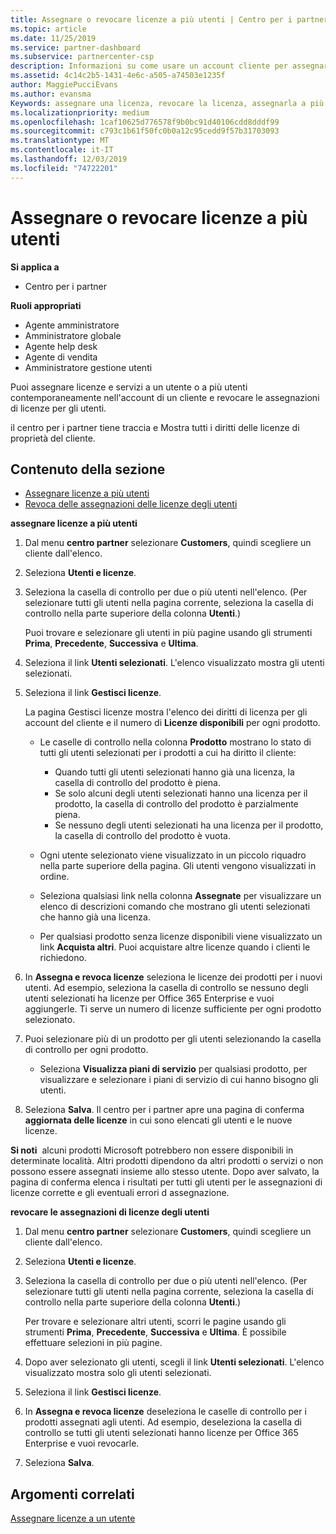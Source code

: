 ```yaml
---
title: Assegnare o revocare licenze a più utenti | Centro per i partner
ms.topic: article
ms.date: 11/25/2019
ms.service: partner-dashboard
ms.subservice: partnercenter-csp
description: Informazioni su come usare un account cliente per assegnare o revocare licenze e servizi a un utente o a più utenti contemporaneamente.
ms.assetid: 4c14c2b5-1431-4e6c-a505-a74503e1235f
author: MaggiePucciEvans
ms.author: evansma
Keywords: assegnare una licenza, revocare la licenza, assegnarla a più utenti,
ms.localizationpriority: medium
ms.openlocfilehash: 1caf10625d776578f9b0bc91d40106cdd8dddf99
ms.sourcegitcommit: c793c1b61f50fc0b0a12c95cedd9f57b31703093
ms.translationtype: MT
ms.contentlocale: it-IT
ms.lasthandoff: 12/03/2019
ms.locfileid: "74722201"
---
```

# <a name="assign-or-revoke-licenses-to-multiple-users"></a>Assegnare o revocare licenze a più utenti

**Si applica a**

- Centro per i partner

**Ruoli appropriati**

- Agente amministratore
- Amministratore globale
- Agente help desk
- Agente di vendita
- Amministratore gestione utenti

Puoi assegnare licenze e servizi a un utente o a più utenti contemporaneamente nell'account di un cliente e revocare le assegnazioni di licenze per gli utenti.

il centro per i partner tiene traccia e Mostra tutti i diritti delle licenze di proprietà del cliente.

## <a name="in-this-section"></a>Contenuto della sezione


- [Assegnare licenze a più utenti](#assign-licenses-to-groups)
- [Revoca delle assegnazioni delle licenze degli utenti](#revoking-licenses)

<a href="" id="assign-licenses-to-groups"></a>
**assegnare licenze a più utenti**

1. Dal menu **centro partner** selezionare **Customers**, quindi scegliere un cliente dall'elenco.

2. Seleziona **Utenti e licenze**.

3. Seleziona la casella di controllo per due o più utenti nell'elenco. (Per selezionare tutti gli utenti nella pagina corrente, seleziona la casella di controllo nella parte superiore della colonna **Utenti**.)

    Puoi trovare e selezionare gli utenti in più pagine usando gli strumenti **Prima**, **Precedente**, **Successiva** e **Ultima**.

4. Seleziona il link **Utenti selezionati**. L'elenco visualizzato mostra gli utenti selezionati.

5. Seleziona il link **Gestisci licenze**.

    La pagina Gestisci licenze mostra l'elenco dei diritti di licenza per gli account del cliente e il numero di **Licenze disponibili** per ogni prodotto.

    -   Le caselle di controllo nella colonna **Prodotto** mostrano lo stato di tutti gli utenti selezionati per i prodotti a cui ha diritto il cliente:

        -   Quando tutti gli utenti selezionati hanno già una licenza, la casella di controllo del prodotto è piena.
        -   Se solo alcuni degli utenti selezionati hanno una licenza per il prodotto, la casella di controllo del prodotto è parzialmente piena.
        -   Se nessuno degli utenti selezionati ha una licenza per il prodotto, la casella di controllo del prodotto è vuota.
    -   Ogni utente selezionato viene visualizzato in un piccolo riquadro nella parte superiore della pagina. Gli utenti vengono visualizzati in ordine.

    -   Seleziona qualsiasi link nella colonna **Assegnate** per visualizzare un elenco di descrizioni comando che mostrano gli utenti selezionati che hanno già una licenza.

    -   Per qualsiasi prodotto senza licenze disponibili viene visualizzato un link **Acquista altri**. Puoi acquistare altre licenze quando i clienti le richiedono.

6.  In **Assegna e revoca licenze** seleziona le licenze dei prodotti per i nuovi utenti. Ad esempio, seleziona la casella di controllo se nessuno degli utenti selezionati ha licenze per Office 365 Enterprise e vuoi aggiungerle. Ti serve un numero di licenze sufficiente per ogni prodotto selezionato.

7. Puoi selezionare più di un prodotto per gli utenti selezionando la casella di controllo per ogni prodotto.
    -   Seleziona **Visualizza piani di servizio** per qualsiasi prodotto, per visualizzare e selezionare i piani di servizio di cui hanno bisogno gli utenti.

8. Seleziona **Salva**. Il centro per i partner apre una pagina di conferma **aggiornata delle licenze** in cui sono elencati gli utenti e le nuove licenze.

**Si noti**  alcuni prodotti Microsoft potrebbero non essere disponibili in determinate località. Altri prodotti dipendono da altri prodotti o servizi o non possono essere assegnati insieme allo stesso utente. Dopo aver salvato, la pagina di conferma elenca i risultati per tutti gli utenti per le assegnazioni di licenze corrette e gli eventuali errori d assegnazione.


<a href="" id="revoking-licenses"></a>
**revocare le assegnazioni di licenze degli utenti**

1. Dal menu **centro partner** selezionare **Customers**, quindi scegliere un cliente dall'elenco.

2. Seleziona **Utenti e licenze**.

3. Seleziona la casella di controllo per due o più utenti nell'elenco. (Per selezionare tutti gli utenti nella pagina corrente, seleziona la casella di controllo nella parte superiore della colonna **Utenti**.)

    Per trovare e selezionare altri utenti, scorri le pagine usando gli strumenti **Prima**, **Precedente**, **Successiva** e **Ultima**. È possibile effettuare selezioni in più pagine.

4. Dopo aver selezionato gli utenti, scegli il link **Utenti selezionati**. L'elenco visualizzato mostra solo gli utenti selezionati.

5. Seleziona il link **Gestisci licenze**.

6. In **Assegna e revoca licenze** deseleziona le caselle di controllo per i prodotti assegnati agli utenti. Ad esempio, deseleziona la casella di controllo se tutti gli utenti selezionati hanno licenze per Office 365 Enterprise e vuoi revocarle.

7. Seleziona **Salva**.

## <a name="related-topics"></a>Argomenti correlati

[Assegnare licenze a un utente](assign-licenses-to-users.md)